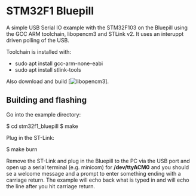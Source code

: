 # STM32F1 Bluepill
A simple USB Serial IO example with the STM32F103 on the Bluepill using the GCC ARM toolchain, libopencm3 and STLink v2. It uses an interuppt driven polling of the USB.

Toolchain is installed with:

- sudo apt install gcc-arm-none-eabi
- sudo apt install stlink-tools

Also download and build [![libopencm3](https://github.com/libopencm3/libopencm3)].

## Building and flashing
Go into the example directory:

  $ cd stm32f1_bluepill
  $ make

Plug in the ST-Link:

  $ make burn
  
Remove the ST-Link and plug in the Bluepill to the PC via the USB port and open up a serial terminal (e.g. minicom) for **/dev/ttyACM0** and you should se a welcome message and a prompt to enter something ending with a carriage return. The example will echo back what is typed in and will echo the line after you hit carriage return.

